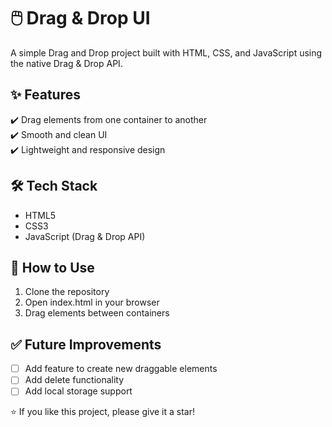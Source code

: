# 🖱️ Drag & Drop UI  

A simple Drag and Drop project built with HTML, CSS, and JavaScript using the native Drag & Drop API.  

## ✨ Features  
✔️ Drag elements from one container to another  
✔️ Smooth and clean UI  
✔️ Lightweight and responsive design  

## 🛠️ Tech Stack  
- HTML5  
- CSS3  
- JavaScript (Drag & Drop API)  

## 🚀 How to Use  
1. Clone the repository  
2. Open index.html in your browser  
3. Drag elements between containers  

## ✅ Future Improvements  
- [ ] Add feature to create new draggable elements  
- [ ] Add delete functionality  
- [ ] Add local storage support  

⭐️ If you like this project, please give it a star!
